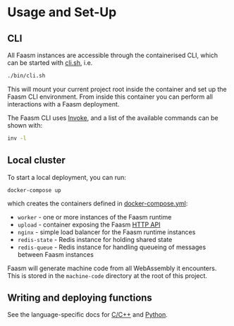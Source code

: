 # Usage and Set-Up

## CLI

All Faasm instances are accessible through the containerised CLI, which 
can be started with [cli.sh](../bin/cli.sh), i.e.

```bash
./bin/cli.sh
```

This will mount your current project root inside the container and set up the 
Faasm CLI environment. From inside this container you can perform all
interactions with a Faasm deployment. 

The Faasm CLI uses [Invoke](https://www.pyinvoke.org/), and a list of the 
available commands can be shown with:

```bash
inv -l
```

## Local cluster

To start a local deployment, you can run:

```
docker-compose up
```

which creates the containers defined in [docker-compose.yml](../docker-compose.yml):

- `worker` - one or more instances of the Faasm runtime
- `upload` - container exposing the Faasm [HTTP API](api.md)
- `nginx` - simple load balancer for the Faasm runtime instances 
- `redis-state` - Redis instance for holding shared state
- `redis-queue` - Redis instance for handling queueing of messages between Faasm instances

Faasm will generate machine code from all WebAssembly it encounters. This is
stored in the `machine-code` directory at the root of this project.

## Writing and deploying functions

See the language-specific docs for [C/C++](cpp.md) and [Python](python.md).